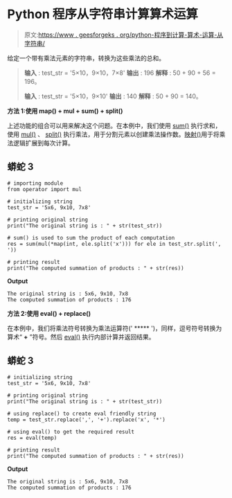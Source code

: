 # Python 程序从字符串计算算术运算

> 原文:[https://www . geesforgeks . org/python-程序到计算-算术-运算-从字符串/](https://www.geeksforgeeks.org/python-program-to-compute-arithmetic-operation-from-string/)

给定一个带有乘法元素的字符串，转换为这些乘法的总和。

> **输入** : test_str = '5×10，9×10，7×8'
> **输出** : 196
> **解释** : 50 + 90 + 56 = 196。
> 
> **输入** : test_str = '5×10，9×10'
> **输出** : 140
> **解释** : 50 + 90 = 140。

**方法 1:使用 map() + mul + sum() + split()**

上述功能的组合可以用来解决这个问题。在本例中，我们使用 [sum()](https://www.geeksforgeeks.org/sum-function-python/) 执行求和，使用 [mul()](https://www.geeksforgeeks.org/python-sympy-mul-method/#:~:text=Mul()%20method,-Last%20Updated%3A%2011&text=With%20the%20help%20of%20sympy,can%20form%20a%20mathematical%20expression.&text=Return%20%3A%20Return%20the%20product%20of%20two%20variables.) 、 [split()](https://www.geeksforgeeks.org/python-string-split/#:~:text=split()%20method%20returns%20a,string%20by%20the%20specified%20separator.&text=Parameters%20%3A,splits%20at%20this%20specified%20separator.) 执行乘法，用于分割元素以创建乘法操作数。[映射()](https://www.geeksforgeeks.org/python-map-function/)用于将乘法逻辑扩展到每次计算。

## 蟒蛇 3

```
# importing module
from operator import mul

# initializing string
test_str = '5x6, 9x10, 7x8'

# printing original string
print("The original string is : " + str(test_str))

# sum() is used to sum the product of each computation
res = sum(mul(*map(int, ele.split('x'))) for ele in test_str.split(', '))

# printing result
print("The computed summation of products : " + str(res))
```

**Output**

```
The original string is : 5x6, 9x10, 7x8
The computed summation of products : 176

```

**方法 2:使用 eval() + replace()**

在本例中，我们将乘法符号转换为乘法运算符(' ***** ')，同样，逗号符号转换为算术“ **+** ”符号。然后 [eval()](https://www.geeksforgeeks.org/eval-in-python/) 执行内部计算并返回结果。

## 蟒蛇 3

```
# initializing string
test_str = '5x6, 9x10, 7x8'

# printing original string
print("The original string is : " + str(test_str))

# using replace() to create eval friendly string
temp = test_str.replace(',', '+').replace('x', '*')

# using eval() to get the required result
res = eval(temp)

# printing result
print("The computed summation of products : " + str(res))
```

**Output**

```
The original string is : 5x6, 9x10, 7x8
The computed summation of products : 176

```